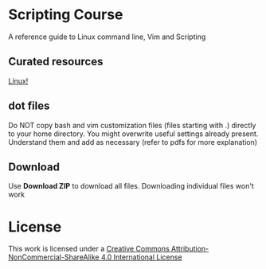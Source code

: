 # Scripting Course
A reference guide to Linux command line, Vim and Scripting

## Curated resources
[Linux!](./Linux_curated_resources.md)

## dot files
Do NOT copy bash and vim customization files (files starting with .) directly to your home directory. You might overwrite useful settings already present. Understand them and add as necessary (refer to pdfs for more explanation)

## Download
Use **Download ZIP** to download all files. Downloading individual files won't work

# License
This work is licensed under a [Creative Commons Attribution-NonCommercial-ShareAlike 4.0 International License](http://creativecommons.org/licenses/by-nc-sa/4.0/)
